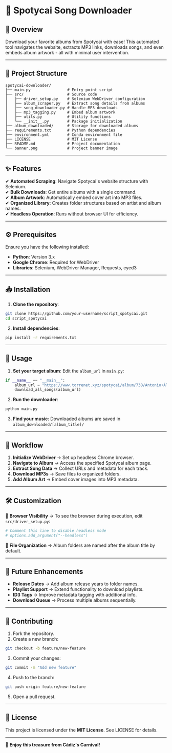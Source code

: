 # 🎵 Spotycai Song Downloader

## 🚀 Overview

Download your favorite albums from Spotycai with ease! This automated tool navigates the website, extracts MP3 links, downloads songs, and even embeds album artwork - all with minimal user intervention.

---

## 📂 Project Structure

```
spotycai-downloader/
├── main.py                # Entry point script  
├── src/                   # Source code
│   ├── driver_setup.py    # Selenium WebDriver configuration
│   ├── album_scraper.py   # Extract song details from albums
│   ├── song_downloader.py # Handle MP3 downloads
│   ├── mp3_tagging.py     # Embed album artwork
│   ├── utils.py           # Utility functions
│   └── __init__.py        # Package initialization
├── album_downloaded/      # Storage for downloaded albums
├── requirements.txt       # Python dependencies
├── environment.yml        # Conda environment file
├── LICENSE                # MIT License
├── README.md              # Project documentation
└── banner.png             # Project banner image
```

---

## ✨ Features

✔ **Automated Scraping**: Navigate Spotycai's website structure with Selenium.  
✔ **Bulk Downloads**: Get entire albums with a single command.  
✔ **Album Artwork**: Automatically embed cover art into MP3 files.  
✔ **Organized Library**: Creates folder structures based on artist and album names.  
✔ **Headless Operation**: Runs without browser UI for efficiency.

---

## ⚙️ Prerequisites

Ensure you have the following installed:

- **Python**: Version 3.x
- **Google Chrome**: Required for WebDriver
- **Libraries**: Selenium, WebDriver Manager, Requests, eyed3

---

## 📥 Installation

1. **Clone the repository**:
    
```bash
git clone https://github.com/your-username/script_spotycai.git
cd script_spotycai
```

2. **Install dependencies**:
    
```bash
pip install -r requirements.txt
```

---

## 📖 Usage

1. **Set your target album**:
   Edit the `album_url` in `main.py`:
    
```python
if __name__ == "__main__":
    album_url = "https://www.torrenet.xyz/spotycai/album/738/Antonio+Álvarez+Cordero+(Bizcocho)/Los+hermanos+del+buen+fin"
    download_all_songs(album_url)
```

2. **Run the downloader**:
    
```bash
python main.py
```

3. **Find your music**:
   Downloaded albums are saved in `album_downloaded/[album_title]/`

---

## 🔄 Workflow

1. **Initialize WebDriver** → Set up headless Chrome browser.
2. **Navigate to Album** → Access the specified Spotycai album page.
3. **Extract Song Data** → Collect URLs and metadata for each track.
4. **Download MP3s** → Save files to organized folders.
5. **Add Album Art** → Embed cover images into MP3 metadata.

---

## 🛠️ Customization

🔹 **Browser Visibility** → To see the browser during execution, edit `src/driver_setup.py`:
```python
# Comment this line to disable headless mode
# options.add_argument("--headless")
```

🔹 **File Organization** → Album folders are named after the album title by default.

---

## 📌 Future Enhancements

- **Release Dates** → Add album release years to folder names.
- **Playlist Support** → Extend functionality to download playlists.
- **ID3 Tags** → Improve metadata tagging with additional info.
- **Download Queue** → Process multiple albums sequentially.

---

## 🤝 Contributing

1. Fork the repository.
2. Create a new branch:
    
```bash
git checkout -b feature/new-feature
```

3. Commit your changes:
    
```bash
git commit -m "Add new feature"
```

4. Push to the branch:
    
```bash
git push origin feature/new-feature
```

5. Open a pull request.

---

## 📜 License

This project is licensed under the **MIT License**. See LICENSE for details.

---

🎉 **Enjoy this treasure from Cádiz's Carnival!**